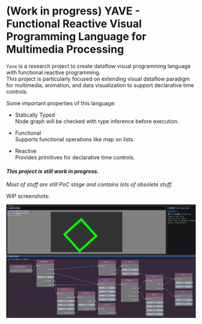 # (Work in progress) YAVE - Functional Reactive Visual Programming Language for Multimedia Processing

`Yave` is a research project to create dataflow visual programming language with functional reactive programming.   
This project is particularly focused on extending visual dataflow paradigm for multimedia, animation, and data visualization to support declarative time controls.

Some important properties of this language:

* Statically Typed  
  Node graph will be checked with type inference before execution.

* Functional  
  Supports functional operations like map on lists. 

* Reactive  
  Provides primitives for declarative time controls.


#### *This project is still work in progress.*  
*Most of stuff are still PoC stage and contains lots of obsolete stuff.*

WIP screenshots:

![](yave.jpg)